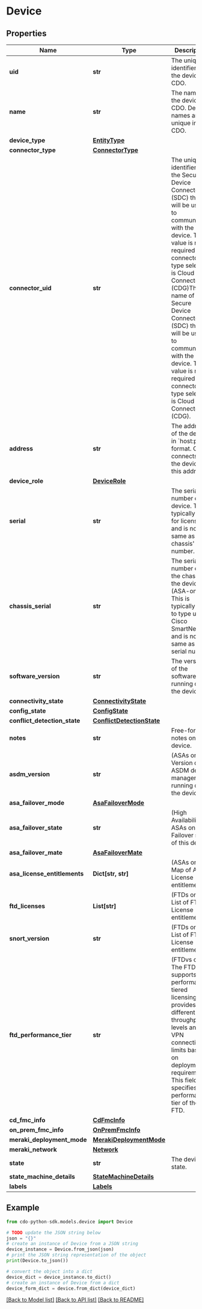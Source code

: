 # Device


## Properties

Name | Type | Description | Notes
------------ | ------------- | ------------- | -------------
**uid** | **str** | The unique identifier of the device in CDO. | [optional] 
**name** | **str** | The name of the device in CDO. Device names are unique in CDO. | 
**device_type** | [**EntityType**](EntityType.md) |  | 
**connector_type** | [**ConnectorType**](ConnectorType.md) |  | [optional] 
**connector_uid** | **str** | The unique identifier of the Secure Device Connector (SDC) that will be used to communicate with the device. This value is not required if the connector type selected is Cloud Connector (CDG)The name of the Secure Device Connector (SDC) that will be used to communicate with the device. This value is not required if the connector type selected is Cloud Connector (CDG). | [optional] 
**address** | **str** | The address of the device, in &#x60;host:port&#x60; format. CDO connects to the device at this address. | [optional] 
**device_role** | [**DeviceRole**](DeviceRole.md) |  | [optional] 
**serial** | **str** | The serial number of the device. This is typically used for licensing, and is not the same as the chassis&#39; serial number. | [optional] 
**chassis_serial** | **str** | The serial number on the chassis of the device (ASA-only). This is typically used to type up to Cisco SmartNet, and is not the same as the serial number. | [optional] 
**software_version** | **str** | The version of the software running on the device. | [optional] 
**connectivity_state** | [**ConnectivityState**](ConnectivityState.md) |  | [optional] 
**config_state** | [**ConfigState**](ConfigState.md) |  | [optional] 
**conflict_detection_state** | [**ConflictDetectionState**](ConflictDetectionState.md) |  | [optional] 
**notes** | **str** | Free-form notes on the device. | [optional] 
**asdm_version** | **str** | (ASAs only) Version of the ASDM device manager running on the device. | [optional] 
**asa_failover_mode** | [**AsaFailoverMode**](AsaFailoverMode.md) |  | [optional] 
**asa_failover_state** | **str** | (High Availability ASAs only) Failover state of this device. | [optional] 
**asa_failover_mate** | [**AsaFailoverMate**](AsaFailoverMate.md) |  | [optional] 
**asa_license_entitlements** | **Dict[str, str]** | (ASAs only) Map of ASA License entitlements. | [optional] 
**ftd_licenses** | **List[str]** | (FTDs only) List of FTD License entitlements. | [optional] 
**snort_version** | **str** | (FTDs only) List of FTD License entitlements. | [optional] 
**ftd_performance_tier** | **str** | (FTDvs only) The FTDv supports performance-tiered licensing that provides different throughput levels and VPN connection limits based on deployment requirements. This field specifies the performance tier of the FTD. | [optional] 
**cd_fmc_info** | [**CdFmcInfo**](CdFmcInfo.md) |  | [optional] 
**on_prem_fmc_info** | [**OnPremFmcInfo**](OnPremFmcInfo.md) |  | [optional] 
**meraki_deployment_mode** | [**MerakiDeploymentMode**](MerakiDeploymentMode.md) |  | [optional] 
**meraki_network** | [**Network**](Network.md) |  | [optional] 
**state** | **str** | The device state. | [optional] 
**state_machine_details** | [**StateMachineDetails**](StateMachineDetails.md) |  | [optional] 
**labels** | [**Labels**](Labels.md) |  | [optional] 

## Example

```python
from cdo-python-sdk.models.device import Device

# TODO update the JSON string below
json = "{}"
# create an instance of Device from a JSON string
device_instance = Device.from_json(json)
# print the JSON string representation of the object
print(Device.to_json())

# convert the object into a dict
device_dict = device_instance.to_dict()
# create an instance of Device from a dict
device_form_dict = device.from_dict(device_dict)
```
[[Back to Model list]](../README.md#documentation-for-models) [[Back to API list]](../README.md#documentation-for-api-endpoints) [[Back to README]](../README.md)


